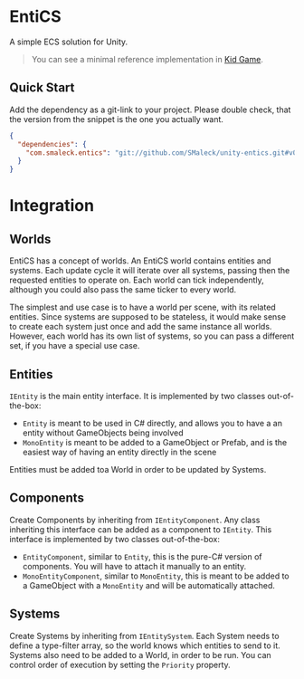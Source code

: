 # **E**nti**CS**
A simple ECS solution for Unity.
> You can see a minimal reference implementation in [Kid Game](https://github.com/SMaleck/kid-game).

## Quick Start
Add the dependency as a git-link to your project. Please double check, that the version from the snippet is the one you actually want.
```json
{
  "dependencies": {
    "com.smaleck.entics": "git://github.com/SMaleck/unity-entics.git#v0.2.0"
  }
}
```

# Integration

## Worlds
EntiCS has a concept of worlds. An EntiCS world contains entities and systems. 
Each update cycle it will iterate over all systems, passing then the requested entities to operate on.
Each world can tick independently, although you could also pass the same ticker to every world.

The simplest and use case is to have a world per scene, with its related entities. Since systems are supposed to be stateless, it would make sense to create each system just once and add the same instance all worlds. However, each world has its own list of systems, so you can pass a different set, if you have a special use case.

## Entities
`IEntity` is the main entity interface. It is implemented by two classes out-of-the-box:

- `Entity` is meant to be used in C# directly, and allows you to have a an entity without GameObjects being involved
- `MonoEntity` is meant to be added to a GameObject or Prefab, and is the easiest way of having an entity directly in the scene

Entities must be added toa World in order to be updated by Systems.

## Components
Create Components by inheriting from `IEntityComponent`. Any class inheriting this interface can be added as a component to `IEntity`.
This interface is implemented by two classes out-of-the-box:

- `EntityComponent`, similar to `Entity`, this is the pure-C# version of components. You will have to attach it manually to an entity.
- `MonoEntityComponent`, similar to `MonoEntity`, this is meant to be added to a GameObject with a `MonoEntity` and will be automatically attached.

## Systems
Create Systems by inheriting from `IEntitySystem`. Each System needs to define a type-filter array, so the world knows which entities to send to it. Systems also need to be added to a  World, in order to be run.
You can control order of execution by setting the `Priority` property.